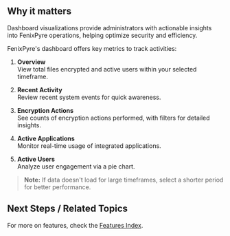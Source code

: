 
## Why it matters
Dashboard visualizations provide administrators with actionable insights into FenixPyre operations, helping optimize security and efficiency.

FenixPyre's dashboard offers key metrics to track activities:

1. **Overview**  
   View total files encrypted and active users within your selected timeframe.

2. **Recent Activity**  
   Review recent system events for quick awareness.
   
   <!-- IMG: ./media/07-features/recent-activity.png | Alt: Recent activity visualization -->

3. **Encryption Actions**  
   See counts of encryption actions performed, with filters for detailed insights.
   
   <!-- IMG: ./media/07-features/encryption-actions.png | Alt: Encryption actions dropdown -->

4. **Active Applications**  
   Monitor real-time usage of integrated applications.
   
   <!-- IMG: ./media/07-features/active-applications.png | Alt: Active applications chart -->

5. **Active Users**  
   Analyze user engagement via a pie chart.

> **Note:** If data doesn't load for large timeframes, select a shorter period for better performance.

## Next Steps / Related Topics  
For more on features, check the [Features Index](/07-features/index.md).